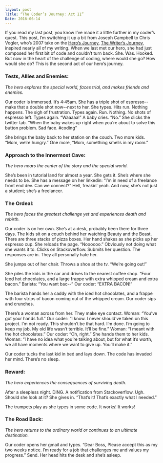 ```yaml
---
layout: post
Title: “The Coder’s Journey: Act II”
Date: 2016-06-14
---
```


If you read my last post, you know I’ve made it a little further in my coder’s quest. This post, I’m switching it up a bit from Joseph Campbell to Chris Vogler, who’s 2007 take on the [Hero’s Journey](https://en.wikipedia.org/wiki/Hero%27s_journey), [The Writer’s Journey](https://en.wikipedia.org/wiki/The_Writer%27s_Journey:_Mythic_Structure_for_Writers), inspired nearly all of my writing. When we last met our hero, she had just composed her first bit of code and couldn’t turn back. She. Was. Hooked. But now in the heart of the challenge of coding, where would she go? How would she do? This is the second act of our hero’s journey.


###  Tests, Allies and Enemies:
*The hero explores the special world, faces trial, and makes friends and enemies.*

Our coder is immersed. It’s 4:45am. She has a triple shot of espresso--make that a double shot now--next to her. She types. Hits run. Nothing happens. The sigh of frustration. Types again. Run. Nothing. No shots of espresso left. Types again. “Waaaaa!” A baby cries. “No.” She clicks the twitter tab. “When the baby wakes up right when you’re about to solve this button problem. Sad face. #coding”

She brings the baby back to her station on the couch. Two more kids. “Mom, we’re hungry.” One more, “Mom, something smells in my room.”

### Approach to the Innermost Cave:
*The hero nears the center of the story and the special world.*

She’s been in tutorial land for almost a year. She gets it. She’s where she needs to be. She has a message on her linkedin: “I’m in need of a freelance front end dev. Can we connect?” Hell, freakin’ yeah. And now, she’s not just a student; she’s a freelancer.

### The Ordeal:
*The hero faces the greatest challenge yet and experiences death and rebirth.*

Our coder is on her own. She’s at a desk, probably been there for three days. The kids sit on a couch behind her watching Beauty and the Beast. There are three stacks of pizza boxes. Her hand shakes as she picks up her espresso cup. She reloads the page. “Noooooo.” Obviously not doing what she wants it to. Clicks on Stackoverflow. Submits her question. The responses are in. They all personally hate her.

She jumps out of her chair. Throws a shoe at the tv. “We’re going out!”

She piles the kids in the car and drives to the nearest coffee shop. “Four Iced hot chocolates, and a large frappe with extra whipped cream and extra bacon.” Barista: “You want bac--” Our coder: “EXTRA BACON!”

The barista hands her a caddy with the iced hot chocolates, and a frappe with four strips of bacon coming out of the whipped cream. Our coder sips and crunches.

There’s a woman across from her. They make eye contact. Woman: “You’ve got your hands full.” Our coder: “I know. I never should’ve taken on this project. I’m not ready. This shouldn’t be that hard. I’m done. I’m going to keep my job. My old life wasn’t terrible. It’ll be fine.” Woman: “I meant with the hot chocolates.” Our coder: “Oh, right.” She hands them to her kids. Woman: “I have no idea what you’re talking about, but for what it’s worth, we all have moments where we want to give up. You’ll make it.”

Our coder tucks the last kid in bed and lays down. The code has invaded her mind. There’s no sleep.

### Reward:
*The hero experiences the consequences of surviving death.*

After a sleepless night. DING. A notification from Stackoverflow. Ugh. Should she look at it? She gives in. “That’s it! That’s exactly what I needed.”

The trumpets play as she types in some code. It works! It works!

### The Road Back:
*The hero returns to the ordinary world or continues to an ultimate destination.*

Our coder opens her gmail and types. “Dear Boss, Please accept this as my two weeks notice. I’m ready for a job that challenges me and values my progress.” Send. Her head hits the desk and she’s asleep.
